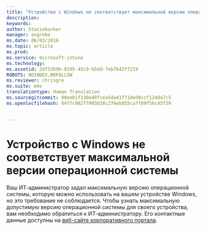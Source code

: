```yaml
---
title: "Устройство с Windows не соответствует максимальной версии операционной системы | Microsoft Intune"
description: 
keywords: 
author: Staciebarker
manager: angrobe
ms.date: 06/03/2016
ms.topic: article
ms.prod: 
ms.service: microsoft-intune
ms.technology: 
ms.assetid: 2df53b9b-9195-45c9-b5dd-7eb7642ff219
ROBOTS: NOINDEX,NOFOLLOW
ms.reviewer: chrisgre
ms.suite: ems
translationtype: Human Translation
ms.sourcegitcommit: 08eeb1f330ed8fcea5da41f71ded0ccf124da7c5
ms.openlocfilehash: 04ffc982f7003028c276eb855ca7f89f56c45f39


---
```



# Устройство с Windows не соответствует максимальной версии операционной системы

Ваш ИТ-администратор задал максимальную версию операционной системы, которую можно использовать на вашем устройстве Windows, но это требование не соблюдается. Чтобы узнать максимальную допустимую версию операционной системы для своего устройства, вам необходимо обратиться к ИТ-администратору. Его контактные данные доступны на [веб-сайте корпоративного портала](http://portal.manage.microsoft.com).




<!--HONumber=Aug16_HO5-->


